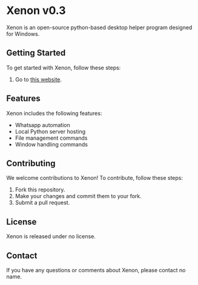 # Xenon v0.3

Xenon is an open-source python-based desktop helper program designed for Windows.

## Getting Started

To get started with Xenon, follow these steps:

1. Go to [this website](https://hostserver001.github.io/xenon.web).

## Features

Xenon includes the following features:

- Whatsapp automation
- Local Python server hosting
- File management commands
- Window handling commands

## Contributing

We welcome contributions to Xenon! To contribute, follow these steps:

1. Fork this repository.
2. Make your changes and commit them to your fork.
3. Submit a pull request.

## License

Xenon is released under no license.

## Contact

If you have any questions or comments about Xenon, please contact no name.
